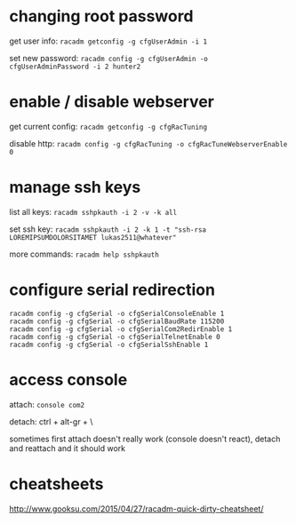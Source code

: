 # changing root password

get user info: `racadm getconfig -g cfgUserAdmin -i 1`

set new password: `racadm config -g cfgUserAdmin -o cfgUserAdminPassword -i 2 hunter2`

# enable / disable webserver

get current config: `racadm getconfig -g cfgRacTuning`

disable http: `racadm config -g cfgRacTuning -o cfgRacTuneWebserverEnable 0`

# manage ssh keys

list all keys: `racadm sshpkauth -i 2 -v -k all`

set ssh key: `racadm sshpkauth -i 2 -k 1 -t "ssh-rsa LOREMIPSUMDOLORSITAMET lukas2511@whatever"`

more commands: `racadm help sshpkauth`

# configure serial redirection

```
racadm config -g cfgSerial -o cfgSerialConsoleEnable 1
racadm config -g cfgSerial -o cfgSerialBaudRate 115200
racadm config -g cfgSerial -o cfgSerialCom2RedirEnable 1
racadm config -g cfgSerial -o cfgSerialTelnetEnable 0
racadm config -g cfgSerial -o cfgSerialSshEnable 1
```

# access console

attach: `console com2`

detach: ctrl + alt-gr + \

sometimes first attach doesn't really work (console doesn't react), detach and reattach and it should work

# cheatsheets

http://www.gooksu.com/2015/04/27/racadm-quick-dirty-cheatsheet/





